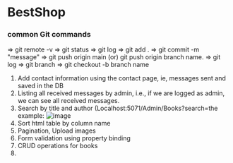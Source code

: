 # BestShop

### common Git commands

=> git remote -v
=> git status
=> git log
=> git add .
=> git commit -m "message"
=> git push origin main   (or) git push origin branch name.
=> git log
=> git branch
=> git checkout -b branch name

1.  Add contact information using the contact page, ie, messages sent and saved in the DB
2.  Listing all received messages by admin, i.e., if we are logged as admin, we can see all received messages.
3.  Search by title and author (Localhost:5071/Admin/Books?search=the example: ![image](https://github.com/user-attachments/assets/a0f2fe5e-dde4-4c5e-81e6-06d7fc262f06)
4.  Sort html table by column name
5.  Pagination, Upload images
6.  Form validation using property binding
7.  CRUD operations for books
8.  
